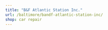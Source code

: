 ```yaml
---
title: "B&F Atlantic Station Inc."
url: /baltimore/bandf-atlantic-station-inc/
shop: car repair
---
```

